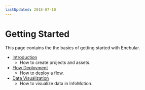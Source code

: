```yaml
---
lastUpdated: 2018-07-10
---
```


# Getting Started 

This page contains the the basics of getting started with Enebular. 

- [Introduction](./Introduction.md)
  - How to create projects and assets.
- [Flow Deployment](./FlowDeployment.md)
  - How to deploy a flow.
- [Data Visualization](./DataVisualization.md)
  - How to visualize data in InfoMotion. 
